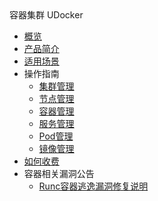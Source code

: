 <div class="sidebar_title"> 容器集群 UDocker</div>

* [概览](/udocker/README)
* [产品简介](/udocker/intro) 
* [适用场景](/udocker/suit) 
* 操作指南
    * [集群管理](/udocker/guide/cluster)
    * [节点管理](/udocker/guide/node)
    * [容器管理](/udocker/guide/container)
    * [服务管理](/udocker/guide/service)
    * [Pod管理](/udocker/guide/pod)
    * [镜像管理](/udocker/guide/hub)
* [如何收费](/udocker/price)
* 容器相关漏洞公告
    * [Runc容器逃逸漏洞修复说明](/udocker/vulnerability/cve-2019-5736)        